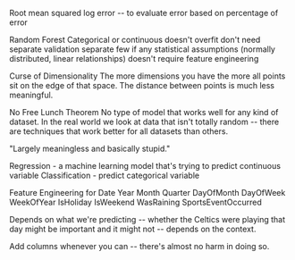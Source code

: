 Root mean squared log error -- to evaluate error based on percentage of error

Random Forest
Categorical or continuous
doesn't overfit
don't need separate validation separate
few if any statistical assumptions (normally distributed, linear relationships)
doesn't require feature engineering


Curse of Dimensionality
The more dimensions you have the more all points sit on the edge of that space.
The distance between points is much less meaningful.

No Free Lunch Theorem
No type of model that works well for any kind of dataset.
In the real world we look at data that isn't totally random -- there are techniques that work better for all datasets than others. 

"Largely meaningless and basically stupid."


Regression - a machine learning model that's trying to predict continuous variable
Classification - predict categorical variable

Feature Engineering for Date
Year
Month
Quarter
DayOfMonth
DayOfWeek
WeekOfYear
IsHoliday
IsWeekend
WasRaining
SportsEventOccurred

Depends on what we're predicting -- whether the Celtics were playing that day might be important and it might not -- depends on the context.

Add columns whenever you can -- there's almost no harm in doing so.